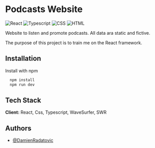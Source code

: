 # Podcasts Website 
![React](https://img.shields.io/badge/react-%2320232a.svg?style=for-the-badge&logo=react&logoColor=%2361DAFB)
![Typescript](https://img.shields.io/badge/typescript-%2320232a.svg?style=for-the-badge&logo=typescript&logoColor=%2361DAFB)
![CSS](https://img.shields.io/badge/css-%2320232a.svg?style=for-the-badge)
![HTML](https://img.shields.io/badge/html-%2320232a.svg?style=for-the-badge)

Website to listen and promote podcasts. All data ara static and fictive.

The purpose of this project is to train me on the React framework.

## Installation

Install with npm

```bash
  npm install
  npm run dev
```

## Tech Stack

**Client:** React, Css, Typescript, WaveSurfer, SWR

## Authors

- [@DamienRadatovic](https://www.github.com/DamienRadatovic)
